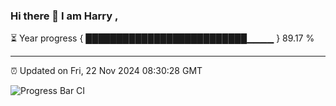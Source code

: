 ### Hi there 👋 I am Harry , 

⏳ Year progress { ██████████████████████████▁▁▁▁ } 89.17 %

---

⏰ Updated on Fri, 22 Nov 2024 08:30:28 GMT

![Progress Bar CI](https://github.com/duykhang68/duykhang68/workflows/Progress%20Bar%20CI/badge.svg)
